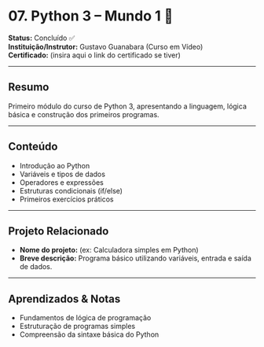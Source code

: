# 07. Python 3 – Mundo 1 🐍

**Status:** Concluído ✅  
**Instituição/Instrutor:** Gustavo Guanabara (Curso em Vídeo)  
**Certificado:** (insira aqui o link do certificado se tiver)

---

## Resumo
Primeiro módulo do curso de Python 3, apresentando a linguagem, lógica básica e construção dos primeiros programas.

---

## Conteúdo
- Introdução ao Python  
- Variáveis e tipos de dados  
- Operadores e expressões  
- Estruturas condicionais (if/else)  
- Primeiros exercícios práticos  

---

## Projeto Relacionado
- **Nome do projeto:** (ex: Calculadora simples em Python)  
- **Breve descrição:** Programa básico utilizando variáveis, entrada e saída de dados.  

---

## Aprendizados & Notas
- Fundamentos de lógica de programação  
- Estruturação de programas simples  
- Compreensão da sintaxe básica do Python 